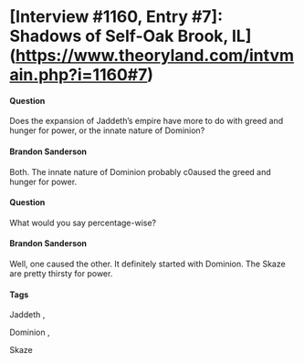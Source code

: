# [Interview #1160, Entry #7]: Shadows of Self-Oak Brook, IL](https://www.theoryland.com/intvmain.php?i=1160#7)

#### Question

Does the expansion of Jaddeth’s empire have more to do with greed and hunger for power, or the innate nature of Dominion?

#### Brandon Sanderson

Both. The innate nature of Dominion probably c0aused the greed and hunger for power.

#### Question

What would you say percentage-wise?

#### Brandon Sanderson

Well, one caused the other. It definitely started with Dominion. The Skaze are pretty thirsty for power.

#### Tags

Jaddeth
,

Dominion
,

Skaze

